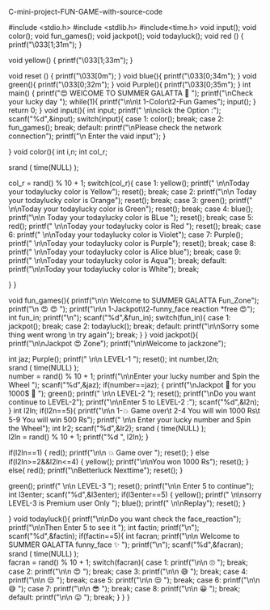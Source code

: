 C-mini-project-FUN-GAME-with-source-code

#include <stdio.h>
#include <stdlib.h>
#include<time.h>
void input();
void color();
void fun_games();
void jackpot();
void todayluck();
void red () {
  printf("\033[1;31m");
}

void yellow() {
  printf("\033[1;33m");
}

void reset () {
  printf("\033[0m");
}
void blue(){
    printf("\033[0;34m");
}
void green(){
    printf("\033[0;32m");
}
void Purple(){
    printf("\033[0;35m");
}
int main()
{
    printf("😍 WElCOME TO SUMMER GALATTA 🤩 ");
     printf("\nCheck your lucky day ");
     while(1){
     printf("\n\n\t 1-Color\t2-Fun Games");
     input();
     }
    return 0;
}
void input(){
    int input;
    printf(" \n\nclick the Option :");
    scanf("%d",&input);
     switch(input){
         case 1:
           color();
           break;
         case 2:
           fun_games();
           break;
         default:
           printf("\nPlease check the network connection");
           printf("\n Enter the vaid input");
     }

}
void color(){
    int i,n;
    int col_r;		 
		 
 srand ( time(NULL) );		 

 col_r = rand() % 10 + 1; 
     switch(col_r){
        case 1:
        yellow();
       printf(" \n\nToday your todaylucky color is Yellow");
       reset();
         break;
         case 2:
         printf("\n\n Today your todaylucky color is Orange");
         reset();
         break;
         case 3:
         green();
         printf(" \n\nToday your todaylucky color is Green");
         reset();
         break;
         case 4:
         blue();
         printf("\n\n Today your todaylucky color is BLue ");
          reset();
         break;
         case 5:
         red();
         printf(" \n\nToday your todaylucky color is Red ");
         reset();
         break;
         case 6:
         printf(" \n\nToday your todaylucky color is Violet");
                  case 7:
         Purple();
         printf(" \n\nToday your todaylucky color is Purple");
         reset();
         break;
         case 8:
         printf(" \n\nToday your todaylucky color is Alice blue");
         break;
         case 9:
         printf(" \n\nToday your todaylucky color is Aqua");
         break;
         default:
         printf("\n\nToday your todaylucky color is White");
         break;
        
   }
}
  
void fun_games(){
    printf("\n\n Welcome to  SUMMER GALATTA Fun_Zone");
    printf("\n                😍  😍    ");
    printf("\n\n 1-Jackpot\t2-funny_face reaction *free 😍");
    int fun_in;
    printf("\n");
    scanf("%d",&fun_in);
    switch(fun_in){
        case 1:
         jackpot();
         break;
         case 2:
         todayluck();
         break;
         default:
         printf("\n\nSorry some thing went wrong \n try again");
         break;
    }
}
void jackpot(){
printf("\n\nJackpot 😍  Zone");
 printf("\n\nWelcome to jackzone");

 int jaz;
 Purple(); 
 printf("       \n\n            LEVEL-1                ");
 reset();
 int number,l2n;		 
 srand ( time(NULL) );		 
number = rand() % 10 + 1; 
 printf("\n\nEnter your lucky  number  and Spin the Wheel ");
 scanf("%d",&jaz);
   if(number==jaz);
   {
     printf("\nJackpot 🤩 for you 1000$ 🤩 ");
     green();
     printf("        \n\n           LEVEL-2                ");
     reset();
     printf("\nDo you want continue to LEVEL-2");
     printf("\n\nEnter 5 to LEVEL-2  :");
     scanf("%d",&l2n);
    }
 int l2ln;
 if(l2n==5){
     printf("\n\n 1-💥  Game over\t 2-4 You will win 1000 Rs\t 5-9 You will win 500 Rs");
     printf(" \n\n  Enter your lucky number and Spin the Wheel");
     int lr2;
     scanf("%d",&lr2);
     srand ( time(NULL) );		 
	 l2ln = rand() % 10 + 1; 
     printf("%d ", l2ln); 
      }   
      
 if(l2ln==1)
        {
         red();
         printf("\n\n                💥   Game over          ");
         reset();
       }
     else if(l2ln>=2&&l2ln<=4)
     {
          yellow();
         printf("\n\nYou won 1000 Rs");
         reset();
     }
     else{
         red();
         printf("\nBetterluck Nexttime");
          reset();
     }
     
  green();
     printf("        \n\n           LEVEL-3               ");
     reset();
     printf("\n\n Enter 5 to continue");
     int l3enter;
     scanf("%d",&l3enter);
     if(l3enter==5)
     {
         yellow();
         printf(" \n\nsorry LEVEL-3 is Premium user Only ");
         blue();
         printf(" \n\nReplay");
         reset();
     }
 
}
void todayluck(){
    printf("\n\nDo you want check the face_reaction");
    printf("\n\nThen Enter 5 to see it ");
    int factin;
    printf("\n");
    scanf("%d",&factin);
    if(factin==5){
        int facran;
        printf("\n\n Welcome to  SUMMER GALATTA funny_face ✨ ");
         printf("\n");
     scanf("%d",&facran);
     srand ( time(NULL) );		 
	 facran = rand() % 10 + 1; 
       switch(facran){
        case 1:
       printf("\n\n    🙄    ");
       break;
         case 2:
         printf("\n\n   😍  ");
         break;
         case 3:
         printf("\n\n     😅   ");
               break;
         case 4:
             printf("\n\n    😒    ");
               break;
         case 5:
             printf("\n\n    😒    ");
                  break;
         case 6:
         printf("\n\n    😅   ");
                  case 7:
                 printf("\n\n    😎    ");
                 break;
         case 8:
         printf("\n\n    😀    ");
         break;
         default:
         printf("\n\n    😛    ");
         break;
    }
    }
}
